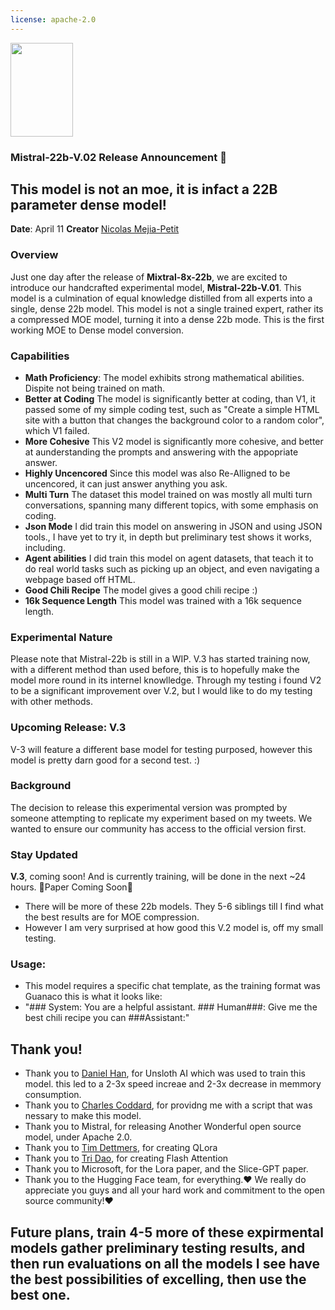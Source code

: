 ```yaml
---
license: apache-2.0
---
```

<img src="https://huggingface.co/Vezora/Mistral-22B-v0.1/resolve/main/unsloth.png" width="100" height="150" />

### Mistral-22b-V.02 Release Announcement 🚀

## This model is not an moe, it is infact a 22B parameter dense model!

**Date**: April 11
**Creator** [Nicolas Mejia-Petit](https://twitter.com/mejia_petit)

### Overview
Just one day after the release of **Mixtral-8x-22b**, we are excited to introduce our handcrafted experimental model, **Mistral-22b-V.01**. This model is a culmination of equal knowledge distilled from all experts into a single, dense 22b model. This model is not a single trained expert, rather its a compressed MOE model, turning it into a dense 22b mode. This is the first working MOE to Dense model conversion.

### Capabilities
- **Math Proficiency**: The model exhibits strong mathematical abilities. Dispite not being trained on math.
- **Better at Coding** The model is significantly better at coding, than V1, it passed some of my simple coding test, such as "Create a simple HTML site with a button that changes the background color to a random color", which V1 failed.
- **More Cohesive** This V2 model is significantly more cohesive, and better at aunderstanding the prompts and answering with the appopriate answer.
- **Highly Uncencored** Since this model was also Re-Alligned to be uncencored, it can just answer anything you ask.
- **Multi Turn** The dataset this model trained on was mostly all multi turn conversations, spanning many different topics, with some emphasis on coding.
- **Json Mode** I did train this model on answering in JSON and using JSON tools., I have yet to try it, in depth but preliminary test shows it works, including.
- **Agent abilities** I did train this model on agent datasets, that teach it to do real world tasks such as picking up an object, and even navigating a webpage based off HTML.
- **Good Chili Recipe** The model gives a good chili recipe :)
- **16k Sequence Length** This model was trained with a 16k sequence length.

### Experimental Nature
Please note that Mistral-22b is still in a WIP. V.3 has started training now, with a different method than used before, this is to hopefully make the model more round in its internel knowlledge. Through my testing i found V2 to be a significant improvement over V.2, but I would like to do my testing with other methods.

### Upcoming Release: V.3
V-3 will feature a different base model for testing purposed, however this model is pretty darn good for a second test. :)

### Background
The decision to release this experimental version was prompted by someone attempting to replicate my experiment based on my tweets. We wanted to ensure our community has access to the official version first.

### Stay Updated
**V.3**, coming soon! And is currently training, will be done in the next ~24 hours. 🌟Paper Coming Soon🌟
- There will be more of these 22b models. They 5-6 siblings till I find what the best results are for MOE compression.
- However I am very surprised at how good this V.2 model is, off my small testing.

### Usage:
- This model requires a specific chat template, as the training format was Guanaco this is what it looks like:
- "### System: You are a helpful assistant. ### Human###: Give me the best chili recipe you can ###Assistant:"


## Thank you!
- Thank you to [Daniel Han](https://twitter.com/danielhanchen), for Unsloth AI which was used to train this model. this led to a 2-3x speed increae and 2-3x decrease in memmory consumption.
- Thank you to [Charles Coddard](https://twitter.com/chargoddard), for providng me with a script that was nessary to make this model.
- Thank you to Mistral, for releasing Another Wonderful open source model, under Apache 2.0.
- Thank you to [Tim Dettmers](https://twitter.com/Tim_Dettmers), for creating QLora
- Thank you to [Tri Dao](https://twitter.com/tri_dao), for creating Flash Attention
- Thank you to Microsoft, for the Lora paper, and the Slice-GPT paper.
- Thank you to the Hugging Face team, for everything.❤️ We really do appreciate you guys and all your hard work and commitment to the open source community!❤️


## Future plans, train 4-5 more of these expirmental models gather preliminary testing results, and then run evaluations on all the models I see have the best possibilities of excelling, then use the best one.